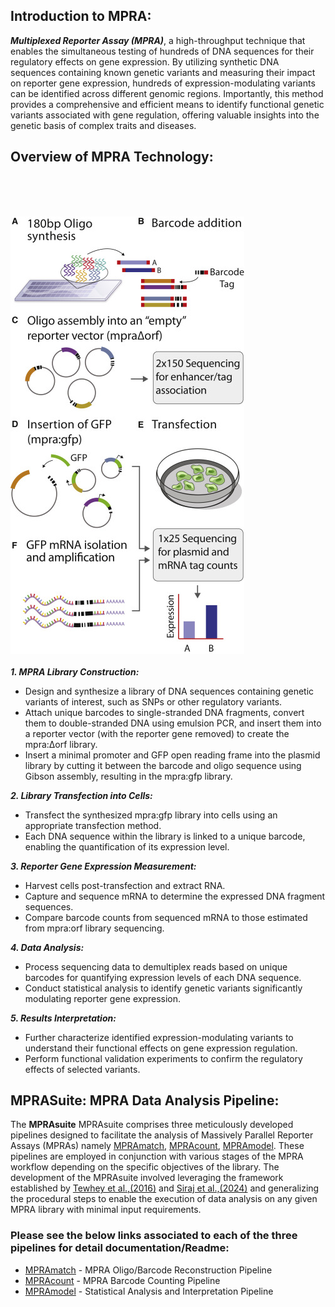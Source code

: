 ## Introduction to MPRA:

**_Multiplexed Reporter Assay (MPRA)_**, a high-throughput technique that enables the simultaneous testing of hundreds of DNA sequences for their regulatory effects on gene expression. By utilizing synthetic DNA sequences containing known genetic variants and measuring their impact on reporter gene expression, hundreds of expression-modulating variants can be identified across different genomic regions. Importantly, this method provides a comprehensive and efficient means to identify functional genetic variants associated with gene regulation, offering valuable insights into the genetic basis of complex traits and diseases. 

## Overview of MPRA Technology:
<br>
<br>
<br>

![Graphical pipeline](./graphics/mpra_image.jpeg)
<br>
<br>
**_1. MPRA Library Construction:_**
* Design and synthesize a library of DNA sequences containing genetic variants of interest, such as SNPs or other regulatory variants.
* Attach unique barcodes to single-stranded DNA fragments, convert them to double-stranded DNA using emulsion PCR, and insert them into a reporter vector (with the reporter gene removed) to create the mpra:Δorf library.
* Insert a minimal promoter and GFP open reading frame into the plasmid library by cutting it between the barcode and oligo sequence using Gibson assembly, resulting in the mpra:gfp library.

**_2. Library Transfection into Cells:_**
* Transfect the synthesized mpra:gfp library into cells using an appropriate transfection method.
* Each DNA sequence within the library is linked to a unique barcode, enabling the quantification of its expression level.

**_3. Reporter Gene Expression Measurement:_**
* Harvest cells post-transfection and extract RNA.
* Capture and sequence mRNA to determine the expressed DNA fragment sequences.
* Compare barcode counts from sequenced mRNA to those estimated from mpra:orf library sequencing.

**_4. Data Analysis:_**
* Process sequencing data to demultiplex reads based on unique barcodes for quantifying expression levels of each DNA sequence.
* Conduct statistical analysis to identify genetic variants significantly modulating reporter gene expression.

**_5. Results Interpretation:_**
* Further characterize identified expression-modulating variants to understand their functional effects on gene expression regulation.
* Perform functional validation experiments to confirm the regulatory effects of selected variants.

## MPRASuite: MPRA Data Analysis Pipeline:

The **MPRAsuite** MPRAsuite comprises three meticulously developed pipelines designed to facilitate the analysis of Massively Parallel Reporter Assays (MPRAs) namely [MPRAmatch](./MPRAmatch), [MPRAcount](./MPRAcount), [MPRAmodel](./MPRAmodel). These pipelines are employed in conjunction with various stages of the MPRA workflow depending on the specific objectives of the library. The development of the MPRAsuite involved leveraging the framework established by [Tewhey et al.,(2016)](https://www.cell.com/fulltext/S0092-8674(16)30421-4) and [Siraj et al.,(2024)](https://pubmed.ncbi.nlm.nih.gov/38766054/) and generalizing the procedural steps to enable the execution of data analysis on any given MPRA library with minimal input requirements.

### Please see the below links associated to each of the three pipelines for detail documentation/Readme:

* [MPRAmatch](./MPRAmatch/README.md) - MPRA Oligo/Barcode Reconstruction Pipeline
* [MPRAcount](./MPRAcount/README.md) - MPRA Barcode Counting Pipeline
* [MPRAmodel](./MPRAmodel/README.md) - Statistical Analysis and Interpretation Pipeline
